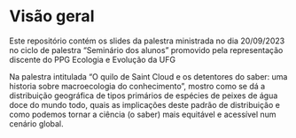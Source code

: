 
# Visão geral

Este repositório contém os slides da palestra ministrada no dia
20/09/2023 no ciclo de palestra “Seminário dos alunos” promovido pela
representação discente do PPG Ecologia e Evolução da UFG

Na palestra intitulada “O quilo de Saint Cloud e os detentores do saber:
uma historia sobre macroecologia do conhecimento”, mostro como se dá a
distribuição geográfica de tipos primários de espécies de peixes de água
doce do mundo todo, quais as implicações deste padrão de distribuição e
como podemos tornar a ciência (o saber) mais equitável e acessível num
cenário global.
